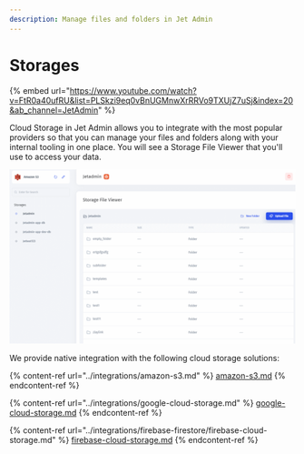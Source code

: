 ```yaml
---
description: Manage files and folders in Jet Admin
---
```


# Storages

{% embed url="https://www.youtube.com/watch?v=FtR0a40ufRU&list=PLSkzi9eq0vBnUGMnwXrRRVo9TXUjZ7uSj&index=20&ab_channel=JetAdmin" %}

Cloud Storage in Jet Admin allows you to integrate with the most popular providers so that you can manage your files and folders along with your internal tooling in one place. You will see a Storage File Viewer that you'll use to access your data.

![](../../.gitbook/assets/GIF197.gif)

We provide native integration with the following cloud storage solutions:

{% content-ref url="../integrations/amazon-s3.md" %}
[amazon-s3.md](../integrations/amazon-s3.md)
{% endcontent-ref %}

{% content-ref url="../integrations/google-cloud-storage.md" %}
[google-cloud-storage.md](../integrations/google-cloud-storage.md)
{% endcontent-ref %}

{% content-ref url="../integrations/firebase-firestore/firebase-cloud-storage.md" %}
[firebase-cloud-storage.md](../integrations/firebase-firestore/firebase-cloud-storage.md)
{% endcontent-ref %}

